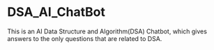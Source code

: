 # DSA_AI_ChatBot

This is an AI Data Structure and Algorithm(DSA) Chatbot, which gives answers to the only questions that are related to DSA.
